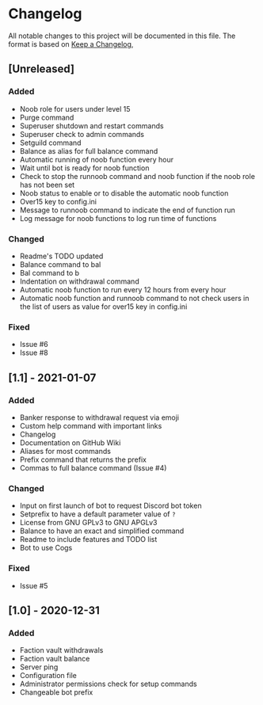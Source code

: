 # Changelog
All notable changes to this project will be documented in this file.
The format is based on [Keep a Changelog](https://keepachangelog.com/en/1.0.0/),

## [Unreleased]
### Added
 - Noob role for users under level 15
 - Purge command
 - Superuser shutdown and restart commands
 - Superuser check to admin commands
 - Setguild command
 - Balance as alias for full balance command
 - Automatic running of noob function every hour
 - Wait until bot is ready for noob function
 - Check to stop the runnoob command and noob function if the noob role has not been set
 - Noob status to enable or to disable the automatic noob function
 - Over15 key to config.ini
 - Message to runnoob command to indicate the end of function run
 - Log message for noob functions to log run time of functions
### Changed
 - Readme's TODO updated
 - Balance command to bal
 - Bal command to b
 - Indentation on withdrawal command 
 - Automatic noob function to run every 12 hours from every hour
 - Automatic noob function and runnoob command to not check users in the list of users as value for over15 key in config.ini
### Fixed
 - Issue #6
 - Issue #8

## [1.1] - 2021-01-07
### Added
 - Banker response to withdrawal request via emoji
 - Custom help command with important links
 - Changelog
 - Documentation on GitHub Wiki
 - Aliases for most commands
 - Prefix command that returns the prefix
 - Commas to full balance command (Issue #4)
### Changed
 - Input on first launch of bot to request Discord bot token
 - Setprefix to have a default parameter value of `?`
 - License from GNU GPLv3 to GNU APGLv3
 - Balance to have an exact and simplified command
 - Readme to include features and TODO list
 - Bot to use Cogs
### Fixed
 - Issue #5

## [1.0] - 2020-12-31
### Added
 - Faction vault withdrawals
 - Faction vault balance
 - Server ping
 - Configuration file
 - Administrator permissions check for setup commands
 - Changeable bot prefix
